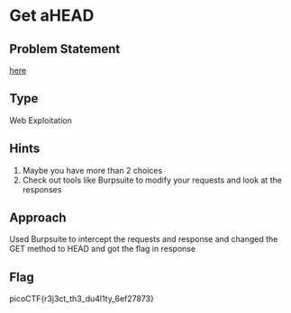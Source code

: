 # Get aHEAD

## Problem Statement

[here](http://mercury.picoctf.net:21939/)

## Type

Web Exploitation

## Hints

1. Maybe you have more than 2 choices
2. Check out tools like Burpsuite to modify your requests and look at the responses

## Approach

Used Burpsuite to intercept the requests and response and changed the GET method to HEAD and got the flag in response

## Flag

picoCTF{r3j3ct_th3_du4l1ty_6ef27873}